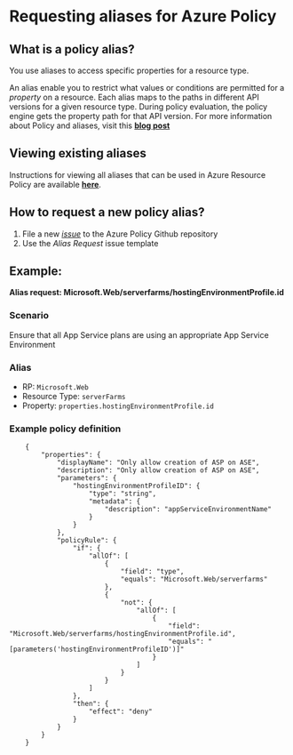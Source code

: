 # Requesting aliases for Azure Policy

## What is a policy alias?

You use aliases to access specific properties for a resource type.

An alias enable you to restrict what values or conditions are permitted for a *property* on a resource. Each alias maps to the paths in different API versions for a given resource type. During policy evaluation, the policy engine gets the property path for that API version.
For more information about Policy and aliases, visit this [**blog post**](https://azure.microsoft.com/en-us/blog/more-resource-policy-aliases/)

## Viewing existing aliases

Instructions for viewing all aliases that can be used in Azure Resource Policy are available [**here**](https://docs.microsoft.com/en-us/azure/azure-policy/policy-definition#aliases).

## How to request a new policy alias?

1. File a new [*issue*](https://github.com/Azure/azure-policy/issues) to the Azure Policy Github repository
2. Use the *Alias Request* issue template


## Example: 

**Alias request: Microsoft.Web/serverfarms/hostingEnvironmentProfile.id**

### Scenario

Ensure that all App Service plans are using an appropriate App Service Environment

### Alias
- RP: `Microsoft.Web`
- Resource Type:  `serverFarms`
- Property: `properties.hostingEnvironmentProfile.id`
    
### Example policy definition

        {
            "properties": {
                "displayName": "Only allow creation of ASP on ASE",
                "description": "Only allow creation of ASP on ASE",
                "parameters": {
                    "hostingEnvironmentProfileID": {
                        "type": "string",
                        "metadata": {
                            "description": "appServiceEnvironmentName"
                        }
                    }
                },
                "policyRule": {
                    "if": {
                        "allOf": [
                            {
                                "field": "type",
                                "equals": "Microsoft.Web/serverfarms"
                            },
                            {
                                "not": {
                                    "allOf": [
                                        {
                                            "field": "Microsoft.Web/serverfarms/hostingEnvironmentProfile.id",
                                            "equals": "[parameters('hostingEnvironmentProfileID')]"
                                        }
                                    ]
                                }
                            }
                        ]
                    },
                    "then": {
                        "effect": "deny"
                    }
                }
            }
        }

